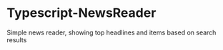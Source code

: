 # Typescript-NewsReader
Simple news reader, showing top headlines and items based on search results
